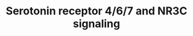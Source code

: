 ---
annotations:
- type: Cell Type Ontology
  value: neuron
- type: Pathway Ontology
  value: serotonin signaling pathway
authors:
- Mkutmon
- Egonw
- Eweitz
description: This pathway is courtesy of Ariadne Genomics Pathway Studio.
last-edited: 2021-05-21
organisms:
- Bos taurus
redirect_from:
- /index.php/Pathway:WP3272
- /instance/WP3272
schema-jsonld:
- '@context': https://schema.org/
  '@id': https://wikipathways.github.io/pathways/WP3272.html
  '@type': Dataset
  creator:
    '@type': Organization
    name: WikiPathways
  description: This pathway is courtesy of Ariadne Genomics Pathway Studio.
  keywords:
  - Cyclic AMP
  - GNAS
  - EGR1
  - ATF1
  - ELK1
  - MAP2K1
  - ADCY
  - CREB1
  - SRF
  - BRAF
  - serotonin
  - MAPKAPK2
  - MAPK1
  - RPS6KA5
  - GR-A
  - HTR4
  - MAP2K2
  - MAPK3
  - RPS6K
  - HTR7
  - ELK4
  - PKA
  - RAP1A
  - HTR6
  license: CC0
  name: Serotonin receptor 4/6/7 and NR3C signaling
seo: CreativeWork
title: Serotonin receptor 4/6/7 and NR3C signaling
wpid: WP3272
---